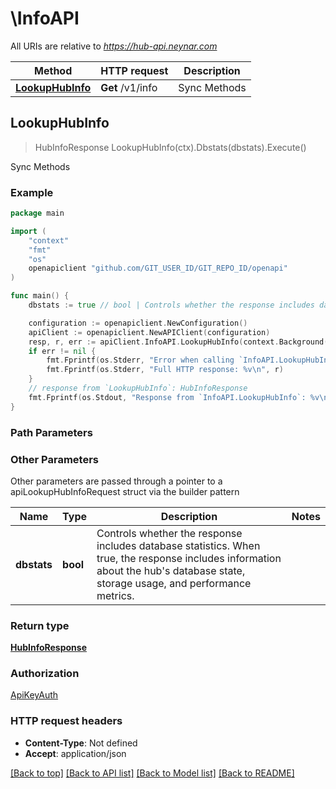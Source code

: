 # \InfoAPI

All URIs are relative to *https://hub-api.neynar.com*

Method | HTTP request | Description
------------- | ------------- | -------------
[**LookupHubInfo**](InfoAPI.md#LookupHubInfo) | **Get** /v1/info | Sync Methods



## LookupHubInfo

> HubInfoResponse LookupHubInfo(ctx).Dbstats(dbstats).Execute()

Sync Methods



### Example

```go
package main

import (
	"context"
	"fmt"
	"os"
	openapiclient "github.com/GIT_USER_ID/GIT_REPO_ID/openapi"
)

func main() {
	dbstats := true // bool | Controls whether the response includes database statistics. When true, the response includes information about the hub's database state, storage usage, and performance metrics.

	configuration := openapiclient.NewConfiguration()
	apiClient := openapiclient.NewAPIClient(configuration)
	resp, r, err := apiClient.InfoAPI.LookupHubInfo(context.Background()).Dbstats(dbstats).Execute()
	if err != nil {
		fmt.Fprintf(os.Stderr, "Error when calling `InfoAPI.LookupHubInfo``: %v\n", err)
		fmt.Fprintf(os.Stderr, "Full HTTP response: %v\n", r)
	}
	// response from `LookupHubInfo`: HubInfoResponse
	fmt.Fprintf(os.Stdout, "Response from `InfoAPI.LookupHubInfo`: %v\n", resp)
}
```

### Path Parameters



### Other Parameters

Other parameters are passed through a pointer to a apiLookupHubInfoRequest struct via the builder pattern


Name | Type | Description  | Notes
------------- | ------------- | ------------- | -------------
 **dbstats** | **bool** | Controls whether the response includes database statistics. When true, the response includes information about the hub&#39;s database state, storage usage, and performance metrics. | 

### Return type

[**HubInfoResponse**](HubInfoResponse.md)

### Authorization

[ApiKeyAuth](../README.md#ApiKeyAuth)

### HTTP request headers

- **Content-Type**: Not defined
- **Accept**: application/json

[[Back to top]](#) [[Back to API list]](../README.md#documentation-for-api-endpoints)
[[Back to Model list]](../README.md#documentation-for-models)
[[Back to README]](../README.md)

